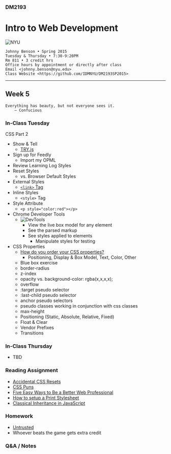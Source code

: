 ### DM2193

# Intro to Web Development

![NYU](https://cloud.githubusercontent.com/assets/238022/5893409/ba1adc36-a4b0-11e4-99e3-a267b37fc726.png)

    Johnny Benson • Spring 2015
    Tuesday & Thursday • 7:30-9:20PM
    Rm 811 • 3 credit hrs
    Office hours by appointment or directly after class
    Email <johnny.benson@nyu.edu>
    Class Website <https://github.com/IDMNYU/DM2193SP2015>

---

## Week 5

    Everything has beauty, but not everyone sees it.
        — Confucious

### In-Class Tuesday
CSS Part 2
* Show & Tell
  * [TRY.js](http://dailyjs.com/2015/02/16/tryjs-mightyeditor)
* Sign up for Feedly
  * Import my OPML
* Review Learning Log Styles
* Reset Styles
  * vs. Browser Default Styles
* External Styles
  * [`<link>` Tag](http://www.w3schools.com/tags/tag_link.asp)
* Inline Styles
  * `<style>` Tag
* Style Attribute
  * `<p style="color:red"></p>`
* Chrome Developer Tools
  * ![DevTools](http://j-hnnybens-n.com/capture/cwqvi.png)
    * View the live box model for any element
    * See the parsed markup
    * See styles applied to elements
      * Manipulate styles for testing
* CSS Properties
  * [How do you order your CSS properties?](http://css-tricks.com/poll-results-how-do-you-order-your-css-properties)
    * Positioning, Display & Box Model, Text, Color, Other
  * Blue box exercise
  * border-radius
  * z-index
  * opacity vs. background-color: rgba(x,x,x,x);
  * overflow
  * :target pseudo selector
  * :last-child pseudo selector
  * anchor pseudo selectors
  * pseudo classes working in conjunction with css classes
  * max-height
  * Positioning (Static, Absolute, Relative, Fixed)
  * Float & Clear
  * Vendor Prefixes
  * Transitions

### In-Class Thursday
* TBD

### Reading Assignment
* [Accidental CSS Resets](http://css-tricks.com/accidental-css-resets)
* [CSS Puns](http://saijogeorge.com/css-puns)
* [Five Easy Ways to Be a Better Web Professional](http://viget.com/flourish/five-easy-ways-to-be-a-better-web-professional)
* [How to setup a Print Stylesheet](http://www.smashingmagazine.com/2011/11/24/how-to-set-up-a-print-style-sheet)
* [Classical Inheritance in JavaScript](http://javascript.crockford.com/inheritance.html)

### Homework
* [Untrusted](http://alexnisnevich.github.io/untrusted)
 * Whoever beats the game gets extra credit

### Q&A / Notes
